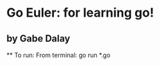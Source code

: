 Go Euler: for learning go!
===========================================================

by Gabe Dalay
----------------------

** To run:
From terminal: go run *.go
